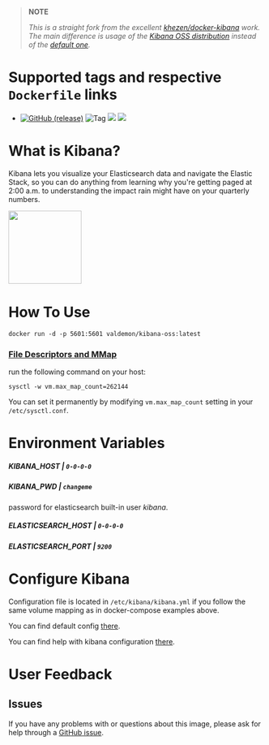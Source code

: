 > **NOTE**
>
> _This is a straight fork from the excellent [khezen/docker-kibana](https://github.com/khezen/docker-kibana) work. The main difference is usage of the [Kibana OSS distribution](https://www.elastic.co/downloads/kibana-oss) instead of the [default one](https://www.elastic.co/downloads/kibana)._


# Supported tags and respective `Dockerfile` links

* [![GitHub (release)](https://img.shields.io/github/release/valdemon/docker-kibana-oss.svg)](https://github.com/valdemon/docker-kibana-oss/releases/latest) ![Tag](https://img.shields.io/badge/latest-yellowgreen.svg) [![](https://img.shields.io/badge/Dockerfile-darkred.svg)](https://github.com/valdemon/docker-kibana-oss/blob/6.5.4-17/Dockerfile) [![](https://images.microbadger.com/badges/image/valdemon/kibana-oss.svg)](https://microbadger.com/images/valdemon/kibana-oss)

# What is Kibana?
Kibana lets you visualize your Elasticsearch data and navigate the Elastic Stack, so you can do anything from learning why you're getting paged at 2:00 a.m. to understanding the impact rain might have on your quarterly numbers.

[<img src="https://static-www.elastic.co/fr/assets/blt282ae2420e32fc38/icon-kibana-bb.svg?q=802" width="144" height="144">](https://www.elastic.co/fr/products/kibana)

# How To Use

```
docker run -d -p 5601:5601 valdemon/kibana-oss:latest   
```

### [File Descriptors and MMap](https://www.elastic.co/guide/en/elasticsearch/guide/current/_file_descriptors_and_mmap.html)

run the following command on your host:
```
sysctl -w vm.max_map_count=262144
```
You can set it permanently by modifying `vm.max_map_count` setting in your `/etc/sysctl.conf`.
# Environment Variables

##### KIBANA_HOST | `0-0-0-0`
##### KIBANA_PWD | `changeme`
password for elasticsearch built-in user *kibana*.

##### ELASTICSEARCH_HOST | `0-0-0-0`
##### ELASTICSEARCH_PORT | `9200`

# Configure Kibana

Configuration file is located in `/etc/kibana/kibana.yml` if you follow the same volume mapping as in docker-compose examples above.

You can find default config [there](https://github.com/bkrish/docker-kibana-oss/blob/master/config/kibana.yml).

You can find help with kibana configuration [there](https://www.elastic.co/guide/en/kibana/current/settings.html).

# User Feedback
## Issues
If you have any problems with or questions about this image, please ask for help through a [GitHub issue](https://github.com/bkrish/docker-kibana-oss/issues).
